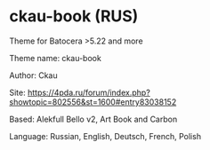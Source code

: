 # ckau-book (RUS)
Theme for Batocera >5.22 and more

Theme name:     ckau-book

Author:         Ckau

Site: https://4pda.ru/forum/index.php?showtopic=802556&st=1600#entry83038152

Based:      Alekfull Bello v2, Art Book and Carbon

Language: Russian, English, Deutsch, French, Polish
